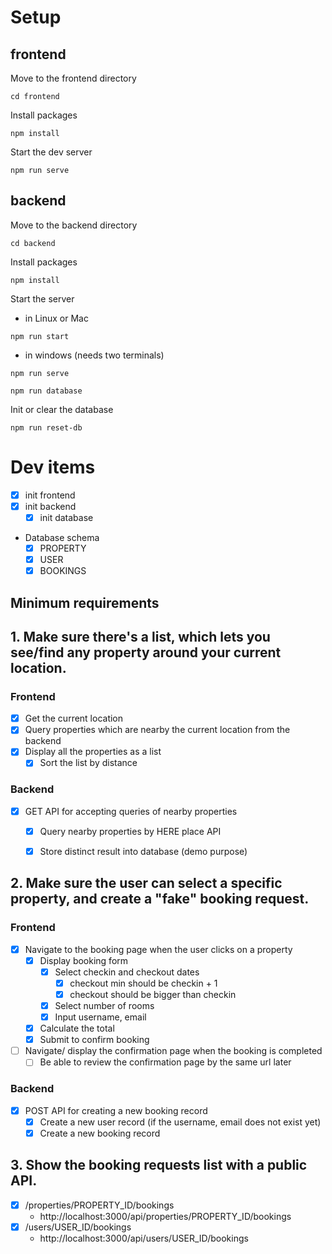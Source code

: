 # Setup
## frontend
Move to the frontend directory
```
cd frontend
```
Install packages
```
npm install
```
Start the dev server
```
npm run serve
```

## backend
Move to the backend directory
```
cd backend
```
Install packages
```
npm install
```
Start the server
- in Linux or Mac
```
npm run start
```
- in windows (needs two terminals)
```
npm run serve
```
```
npm run database
```
Init or clear the database
```
npm run reset-db
```

# Dev items

* [X] init frontend
* [X] init backend
  * [X] init database
* Database schema
  * [X] PROPERTY
  * [X] USER
  * [X] BOOKINGS

## Minimum requirements
## 1. Make sure there's a list, which lets you see/find any property around your current location.
### Frontend
* [X] Get the current location
* [X] Query properties which are nearby the current location from the backend
* [X] Display all the properties as a list
  * [X] Sort the list by distance
### Backend
* [X] GET API for accepting queries of nearby properties
  * [X] Query nearby properties by HERE place API
  * [X] Store distinct result into database (demo purpose)


## 2. Make sure the user can select a specific property, and create a "fake" booking request.
### Frontend
* [X] Navigate to the booking page when the user clicks on a property
  * [X] Display booking form
    * [X] Select checkin and checkout dates
      * [X] checkout min should be checkin + 1
      * [X] checkout should be bigger than checkin
    * [X] Select number of rooms
    * [X] Input username, email
  * [X] Calculate the total
  * [X] Submit to confirm booking
* [ ] Navigate/ display the confirmation page when the booking is completed
  * [ ] Be able to review the confirmation page by the same url later
### Backend
* [X] POST API for creating a new booking record
  * [X] Create a new user record (if the username, email does not exist yet)
  * [X] Create a new booking record

## 3. Show the booking requests list with a public API.
* [X] /properties/PROPERTY_ID/bookings
  * http://localhost:3000/api/properties/PROPERTY_ID/bookings
* [X] /users/USER_ID/bookings
  * http://localhost:3000/api/users/USER_ID/bookings
